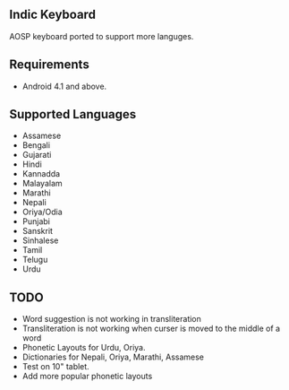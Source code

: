 ## Indic Keyboard
AOSP keyboard ported to support more languges.

## Requirements

* Android 4.1 and above.

## Supported Languages
* Assamese
* Bengali
* Gujarati
* Hindi
* Kannadda
* Malayalam
* Marathi
* Nepali
* Oriya/Odia
* Punjabi
* Sanskrit
* Sinhalese
* Tamil
* Telugu
* Urdu


## TODO

* Word suggestion is not working in transliteration
* Transliteration is not working when curser is moved to the middle of a word
* Phonetic Layouts for Urdu, Oriya.
* Dictionaries for Nepali, Oriya, Marathi, Assamese
* Test on 10" tablet.
* Add more popular phonetic layouts
